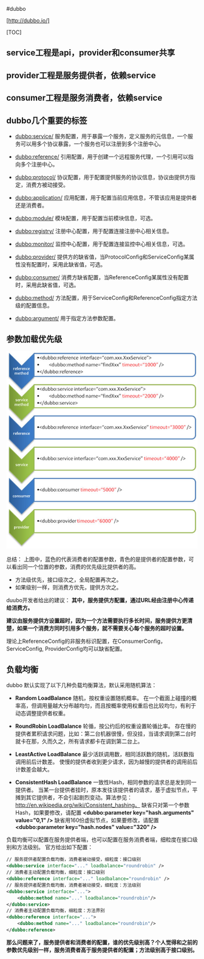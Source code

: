 #dubbo

[http://dubbo.io/]

[TOC]

## service工程是api，provider和consumer共享

## provider工程是服务提供者，依赖service


## consumer工程是服务消费者，依赖service

## dubbo几个重要的标签

- <dubbo:service/> 
服务配置，用于暴露一个服务，定义服务的元信息，一个服务可以用多个协议暴露，一个服务也可以注册到多个注册中心。

- <dubbo:reference/> 
引用配置，用于创建一个远程服务代理，一个引用可以指向多个注册中心。

- <dubbo:protocol/> 协议配置，用于配置提供服务的协议信息，协议由提供方指定，消费方被动接受。
- <dubbo:application/> 
应用配置，用于配置当前应用信息，不管该应用是提供者还是消费者。

- <dubbo:module/> 
模块配置，用于配置当前模块信息，可选。

- <dubbo:registry/> 
注册中心配置，用于配置连接注册中心相关信息。

- <dubbo:monitor/> 
监控中心配置，用于配置连接监控中心相关信息，可选。

- <dubbo:provider/> 提供方的缺省值，当ProtocolConfig和ServiceConfig某属性没有配置时，采用此缺省值，可选。

- <dubbo:consumer/>
消费方缺省配置，当ReferenceConfig某属性没有配置时，采用此缺省值，可选。

- <dubbo:method/> 方法配置，用于ServiceConfig和ReferenceConfig指定方法级的配置信息。

- <dubbo:argument/> 用于指定方法参数配置。

## 参数加载优先级

![](img/dubbo-config-override.jpg)

总结：
上图中，蓝色的代表消费者的配置参数，青色的是提供者的配置参数，可以看出同一个位置的参数，消费的优先级比提供者的高。
- 方法级优先，接口级次之，全局配置再次之。
- 如果级别一样，则消费方优先，提供方次之。

duubo开发者给出的建议：
**其中，服务提供方配置，通过URL经由注册中心传递给消费方。**

**建议由服务提供方设置超时，因为一个方法需要执行多长时间，服务提供方更清楚，如果一个消费方同时引用多个服务，就不需要关心每个服务的超时设置。**

理论上ReferenceConfig的非服务标识配置，在ConsumerConfig，ServiceConfig, ProviderConfig均可以缺省配置。

## 负载均衡

dubbo 默认实现了以下几种负载均衡算法，默认采用随机算法：

- **Random LoadBalance**
随机，按权重设置随机概率。
在一个截面上碰撞的概率高，但调用量越大分布越均匀，而且按概率使用权重后也比较均匀，有利于动态调整提供者权重。

- **RoundRobin LoadBalance**
轮循，按公约后的权重设置轮循比率。
存在慢的提供者累积请求问题，比如：第二台机器很慢，但没挂，当请求调到第二台时就卡在那，久而久之，所有请求都卡在调到第二台上。


- **LeastActive LoadBalance**
最少活跃调用数，相同活跃数的随机，活跃数指调用前后计数差。
使慢的提供者收到更少请求，因为越慢的提供者的调用前后计数差会越大。


- **ConsistentHash LoadBalance**
一致性Hash，相同参数的请求总是发到同一提供者。
当某一台提供者挂时，原本发往该提供者的请求，基于虚拟节点，平摊到其它提供者，不会引起剧烈变动。算法参见：http://en.wikipedia.org/wiki/Consistent_hashing。
缺省只对第一个参数Hash，如果要修改，请配置
**<dubbo:parameter key="hash.arguments" value="0,1" />**
缺省用160份虚拟节点，如果要修改，请配置
**<dubbo:parameter key="hash.nodes" value="320" />**

负载均衡可以配置在服务提供者端，也可以配置在服务消费者端，细粒度在接口级别和方法级别。
官方给出如下配置：
```xml
// 服务提供者配置负载均衡，消费者被动接受，细粒度：接口级别
<dubbo:service interface="..." loadbalance="roundrobin" />
// 消费者主动配置负载均衡，细粒度：接口级别
<dubbo:reference interface="..." loadbalance="roundrobin" />
// 服务提供者配置负载均衡，消费者被动接受，细粒度：方法级别
<dubbo:service interface="...">
    <dubbo:method name="..." loadbalance="roundrobin"/>
</dubbo:service>
// 消费者主动配置负载均衡，细粒度：方法界别
<dubbo:reference interface="...">
    <dubbo:method name="..." loadbalance="roundrobin"/>
</dubbo:reference>
```

**那么问题来了，服务提供者和消费者的配置，谁的优先级别高？个人觉得和之前的参数优先级别一样，服务消费者高于服务提供者的配置；方法级别高于接口级别。**

